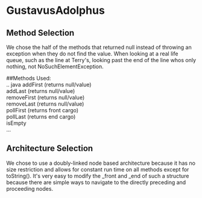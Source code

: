 # GustavusAdolphus

## Method Selection
We chose the half of the methods that returned null instead of throwing an exception when they do not find the value. When looking at a real life queue, such as the line at Terry's, looking past the end of the line whos only nothing, not NoSuchElementException. 

##Methods Used:</br>
.. java
addFirst (returns null/value)</br>
addLast  (returns null/value)</br>
removeFirst (returns null/value)</br>
removeLast (returns null/value)</br>
pollFirst (returns front cargo)</br>
pollLast (returns end cargo)</br>
isEmpty</br>
...

## Architecture Selection
We chose to use a doubly-linked node based architecture because it has no size restriction and allows for constant run time on all methods except for toString(). It's very easy to modify the _front and _end of such a structure because there are simple ways to navigate to the directly preceding and proceeding nodes. 
